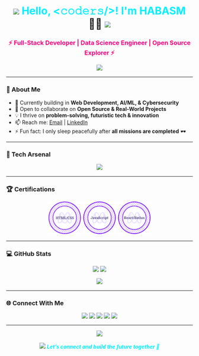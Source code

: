 <h1 align="center">
  <img src="./ressources/Earth.gif" width="28px"> 
  <span style="color:#00f0ff;">Hello, <𝚌𝚘𝚍𝚎𝚛𝚜/>! I'm <b>HABASM</b></span> 👨‍💻 
  <img src="./ressources/Hi.gif" width="40px" />
</h1>

<h3 align="center" style="color:#ff0080;">⚡ Full-Stack Developer | Data Science Engineer | Open Source Explorer ⚡</h3>

<p align="center">
  <img src="https://readme-typing-svg.herokuapp.com?color=00f0ff&center=true&vCenter=true&width=500&height=30&lines=Full+Stack+Developer+⚡;Data+Science+Engineer+🤖;Open+Source+Contributor+🌍;Exploring+AI+%26+Cybersecurity+🔐;Always+Learning+🚀">
</p>

---

### 🌌 About Me  

- 🔭 Currently building in **Web Development, AI/ML, & Cybersecurity**  
- 👯 Open to collaborate on **Open Source & Real-World Projects**  
- 💡 I thrive on **problem-solving, futuristic tech & innovation**  
- 📫 Reach me: [Email](mailto:2gethas@gmail.com) | [LinkedIn](https://www.linkedin.com/in/habitamu-asimare-aa824b169/)  
- ⚡ Fun fact: I only sleep peacefully after **all missions are completed** 🕶️  

---

### 🚀 Tech Arsenal  

<p align="center">
  <img src="https://skillicons.dev/icons?i=html,css,sass,bootstrap,js,react,redux,nodejs,python,mysql,sqlite,git,linux,postman,vscode,webpack" />
</p>

---

### 🏆 Certifications  

<p align="center">
  <a href="https://www.credential.net/8fc0b053-9dc7-4027-9cbe-cbe5aea3ea7d"><img src="./html-css-badge.png" width="90"></a>
  <a href="https://www.credential.net/be3b7bb7-5e64-4582-939a-d580d9d322a0"><img src="./javascript-badge.png" width="90"></a>
  <a href="https://www.credential.net/59ec9e99-db41-48a7-a8a0-768634e5a9f6"><img src="./react-redux-badge.png" width="90"></a>
</p>

---

### 💻 GitHub Stats  

<p align="center">
  <img src="https://github-readme-stats.vercel.app/api?username=habasm&show_icons=true&theme=tokyonight&count_private=true&hide_border=true&title_color=00f0ff&icon_color=ff0080" height="170"/>
  <img src="https://github-readme-stats.vercel.app/api/top-langs/?username=habasm&layout=compact&theme=tokyonight&hide_border=true&title_color=00f0ff" height="170"/>
</p>

<p align="center">
  <img src="http://github-readme-streak-stats.herokuapp.com?user=habasm&theme=tokyonight&hide_border=true&ring=ff0080&fire=00f0ff&currStreakLabel=00f0ff" />
</p>

---

### 🌐 Connect With Me  

<p align="center">
  <a href="https://www.linkedin.com/in/habitamu-asimare-aa824b169/"><img src="https://skillicons.dev/icons?i=linkedin" /></a>
  <a href="https://twitter.com/habasm"><img src="https://skillicons.dev/icons?i=twitter" /></a>
  <a href="https://www.instagram.com/habasm/"><img src="https://skillicons.dev/icons?i=instagram" /></a>
  <a href="https://www.facebook.com/habasm"><img src="https://skillicons.dev/icons?i=facebook" /></a>
  <a href="https://www.hackerrank.com/habasm"><img src="https://skillicons.dev/icons?i=hackerrank" /></a>
</p>

---

<p align="center">
  <img src="https://profile-counter.glitch.me/habasm/count.svg" />
</p>

<p align="center">
  <img src="https://media.giphy.com/media/LnQjpWaON8nhr21vNW/giphy.gif" width="80">  
  <em><b style="color:#00f0ff;">Let’s connect and build the future together 🚀</b></em>
</p>
